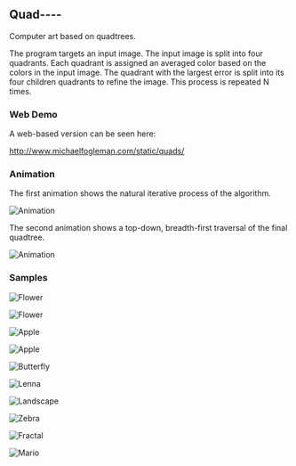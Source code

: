 ## Quad----

Computer art based on quadtrees.

The program targets an input image. The input image is split into four quadrants. Each quadrant is assigned an averaged color based on the colors in the input image. The quadrant with the largest error is split into its four children quadrants to refine the image. This process is repeated N times.

### Web Demo

A web-based version can be seen here:

http://www.michaelfogleman.com/static/quads/

### Animation

The first animation shows the natural iterative process of the algorithm.

![Animation](http://i.imgur.com/UE2eOkx.gif)

The second animation shows a top-down, breadth-first traversal of the final quadtree.

![Animation](http://i.imgur.com/l3sv0In.gif)

### Samples

![Flower](http://i.imgur.com/RomAaw7.png)

![Flower](http://i.imgur.com/kjosmto.png)

![Apple](http://i.imgur.com/IiPaYO7.png)

![Apple](http://i.imgur.com/ZB83zVM.png)

![Butterfly](http://i.imgur.com/ujiZTwx.png)

![Lenna](http://i.imgur.com/OFdLCrD.png)

![Landscape](http://i.imgur.com/mBQAXFp.png)

![Zebra](http://i.imgur.com/iwyUHFR.png)

![Fractal](http://i.imgur.com/WJmHRcV.png)

![Mario](http://i.imgur.com/QvYyT3V.gif)
